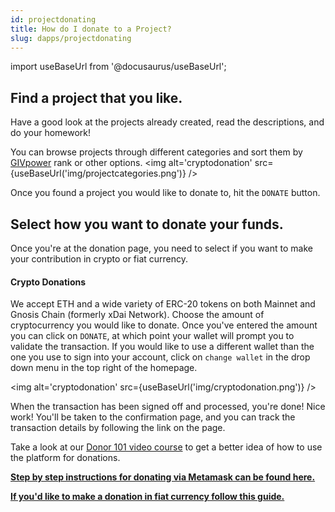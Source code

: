 ```yaml
---
id: projectdonating
title: How do I donate to a Project?
slug: dapps/projectdonating 
---
```

import useBaseUrl from '@docusaurus/useBaseUrl';


## Find a project that you like.
Have a good look at the projects already created, read the descriptions, and do your homework! 

You can browse projects through different categories and sort them by [GIVpower](./GIVpower.md) rank or other options.
<img alt='cryptodonation' src={useBaseUrl('img/projectcategories.png')} />

Once you found a project you would like to donate to, hit the `DONATE` button.

## Select how you want to donate your funds.
Once you're at the donation page, you need to select if you want to make your contribution in crypto or fiat currency.

#### Crypto Donations
We accept ETH and a wide variety of ERC-20 tokens on both Mainnet and Gnosis Chain (formerly xDai Network). Choose the amount of cryptocurrency you would like to donate. Once you've entered the amount you can click on `DONATE`, at which point your wallet will prompt you to validate the transaction. If you would like to use a different wallet than the one you use to sign into your account, click on `change wallet` in the drop down menu in the top right of the homepage.

<img alt='cryptodonation' src={useBaseUrl('img/cryptodonation.png')} />

When the transaction has been signed off and processed, you're done! Nice work! You'll be taken to the confirmation page, and you can track the transaction details by following the link on the page.

Take a look at our [Donor 101 video course](https://youtube.com/playlist?list=PL4Artm1rmCWH4Q5XnrQWf8fm0xob3hbdZ&si=EnSIkaIECMiOmarE) to get a better idea of how to use the platform for donations.

**[Step by step instructions for donating via Metamask can be found here.](./donatingmetamask.md)**

**[If you'd like to make a donation in fiat currency follow this guide.](./torusonramp.md)**
